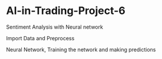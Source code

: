 # AI-in-Trading-Project-6
Sentiment Analysis with Neural network

  Import Data and Preprocess
  
  Neural Network, Training the network and making predictions
